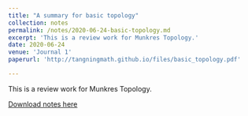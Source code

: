 ```yaml
---
title: "A summary for basic topology"
collection: notes
permalink: /notes/2020-06-24-basic-topology.md
excerpt: 'This is a review work for Munkres Topology.'
date: 2020-06-24
venue: 'Journal 1'
paperurl: 'http://tangningmath.github.io/files/basic_topology.pdf'

---
```

This is a review work for Munkres Topology.

[Download notes here](http://tangningmath.github.io/files/basic_topology.pdf)
